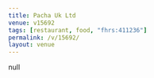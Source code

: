 ```yaml
---
title: Pacha Uk Ltd
venue: v15692
tags: [restaurant, food, "fhrs:411236"]
permalink: /v/15692/
layout: venue
---
```

null